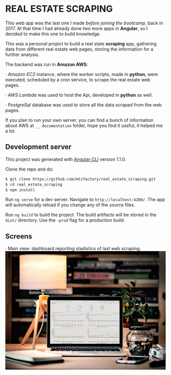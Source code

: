 
# REAL ESTATE SCRAPING

This web app was the last one I made _before joining the bootcamp_, back in 2017. At that time I had already done two more apps in __Angular__, so I decided to make this one to build knowledge.

This was a personal project to build a real state __scraping__ app, gathering data from different real estate web pages, storing the information for a further analysis.

The backend was run in __Amazon AWS__:

· _Amazon EC2_ instance, where the worker scripts, made in __python__, were executed, scheduled by a cron service, to scrape the real estate web pages.

· _AWS Lambda_ was used to host the Api, developed in __python__ as well.

· _PostgreSql_ database was used to store all the data scraped from the web pages.

If you plan to run your own server, you can find a bunch of information about AWS at `__ documentation` folder, hope you find it useful, it helped me a lot.

## Development server

This project was generated with [Angular CLI](https://github.com/angular/angular-cli) version 1.1.0.

Clone the repo and do:

```bash
$ git clone https://github.com/mtzfactory/real_estate_scraping.git
$ cd real_estate_scraping
$ npm install
```

Run `ng serve` for a dev server. Navigate to `http://localhost:4200/`. The app will automatically reload if you change any of the source files.

Run `ng build` to build the project. The build artifacts will be stored in the `dist/` directory. Use the `-prod` flag for a production build.

## Screens

· Main view: dashboard reporting stadistics of last web  scraping.
[![m](images/m3.jpg)](images/m3_original.png)
